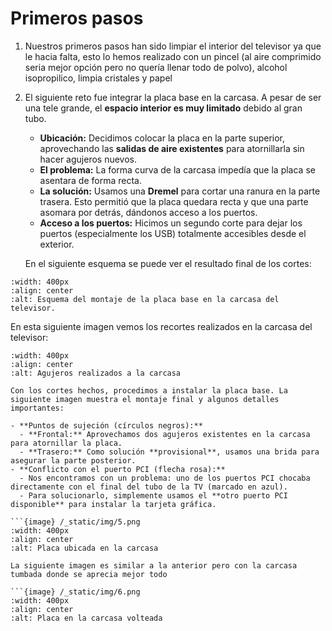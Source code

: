 # Primeros pasos


1. Nuestros primeros pasos han sido limpiar el interior del televisor ya que le hacia falta, esto lo hemos realizado con un pincel (al aire comprimido seria mejor opción pero no quería llenar todo de polvo), alcohol isopropilico, limpia cristales y papel 

2. El siguiente reto fue integrar la placa base en la carcasa. A pesar de ser una tele grande, el **espacio interior es muy limitado** debido al gran tubo.

   - **Ubicación:** Decidimos colocar la placa en la parte superior, aprovechando las **salidas de aire existentes** para atornillarla sin hacer agujeros nuevos.
   - **El problema:** La forma curva de la carcasa impedía que la placa se asentara de forma recta.
   - **La solución:** Usamos una **Dremel** para cortar una ranura en la parte trasera. Esto permitió que la placa quedara recta y que una parte asomara por detrás, dándonos acceso a los puertos.
   - **Acceso a los puertos:** Hicimos un segundo corte para dejar los puertos (especialmente los USB) totalmente accesibles desde el exterior.

   En el siguiente esquema se puede ver el resultado final de los cortes:


```{image} /_static/img/2.png
:width: 400px
:align: center
:alt: Esquema del montaje de la placa base en la carcasa del televisor.
```
En esta siguiente imagen vemos los recortes realizados en la carcasa del televisor: 

```{image} /_static/img/3.png
:width: 400px
:align: center
:alt: Agujeros realizados a la carcasa

Con los cortes hechos, procedimos a instalar la placa base. La siguiente imagen muestra el montaje final y algunos detalles importantes:

- **Puntos de sujeción (círculos negros):**
  - **Frontal:** Aprovechamos dos agujeros existentes en la carcasa para atornillar la placa.
  - **Trasero:** Como solución **provisional**, usamos una brida para asegurar la parte posterior.
- **Conflicto con el puerto PCI (flecha rosa):**
  - Nos encontramos con un problema: uno de los puertos PCI chocaba directamente con el final del tubo de la TV (marcado en azul).
  - Para solucionarlo, simplemente usamos el **otro puerto PCI disponible** para instalar la tarjeta gráfica.

```{image} /_static/img/5.png
:width: 400px
:align: center
:alt: Placa ubicada en la carcasa

La siguiente imagen es similar a la anterior pero con la carcasa tumbada donde se aprecia mejor todo 

```{image} /_static/img/6.png
:width: 400px
:align: center
:alt: Placa en la carcasa volteada


